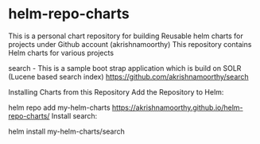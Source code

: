 # helm-repo-charts

This is a personal chart repository for building Reusable helm charts for projects under Github account (akrishnamoorthy) 
 This repository contains Helm charts for various projects

search - This is a sample boot strap application which is build on SOLR (Lucene based search index)
https://github.com/akrishnamoorthy/search

Installing Charts from this Repository
Add the Repository to Helm:

helm repo add my-helm-charts https://akrishnamoorthy.github.io/helm-repo-charts/
Install search:

helm install my-helm-charts/search
